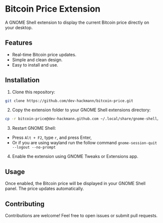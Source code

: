 # Bitcoin Price Extension

A GNOME Shell extension to display the current Bitcoin price directly on your desktop.

## Features

- Real-time Bitcoin price updates.
- Simple and clean design.
- Easy to install and use.

## Installation

1. Clone this repository:
  ```bash
  git clone https://github.com/dev-hackmann/bitcoin-price.git
  ```
2. Copy the extension folder to your GNOME Shell extensions directory:
  ```bash
  cp -r bitcoin-price@dev-hackmann.github.com ~/.local/share/gnome-shell/extensions/
  ```
3. Restart GNOME Shell:
  - Press `Alt + F2`, type `r`, and press Enter,
  - Or if you are using wayland run the follow command `gnome-session-quit --logout --no-prompt
`
4. Enable the extension using GNOME Tweaks or Extensions app.

## Usage

Once enabled, the Bitcoin price will be displayed in your GNOME Shell panel. The price updates automatically.

## Contributing

Contributions are welcome! Feel free to open issues or submit pull requests.